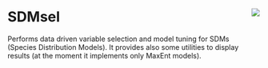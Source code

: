 # SDMsel <img src="vignette/figures/logo.png" align="right" />

Performs data driven variable selection and model tuning for SDMs (Species Distribution Models). It provides also some utilities to display results (at the moment it implements only MaxEnt models).
